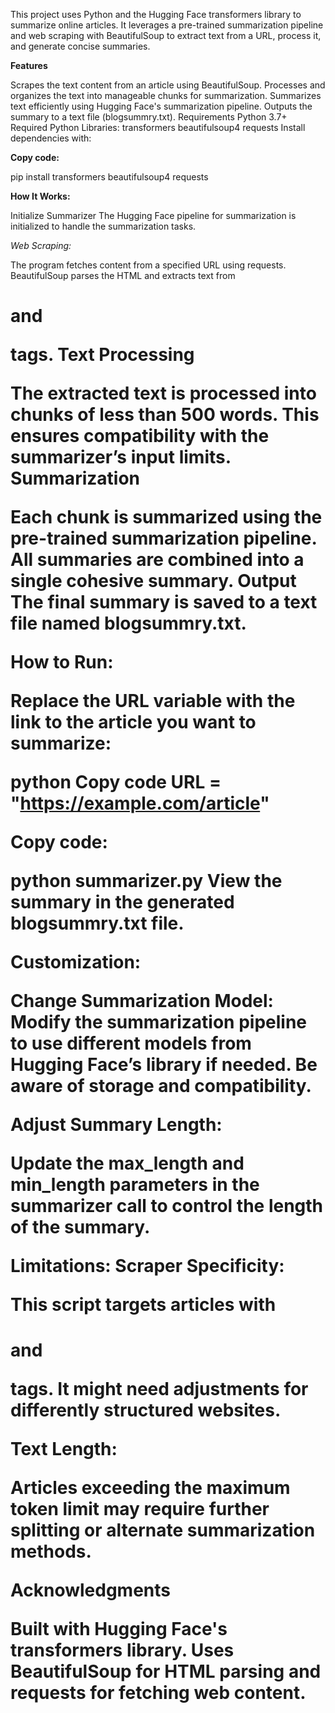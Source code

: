 This project uses Python and the Hugging Face transformers library to summarize online articles. It leverages a pre-trained summarization pipeline and web scraping with BeautifulSoup to extract text from a URL, process it, and generate concise summaries.

**Features**

Scrapes the text content from an article using BeautifulSoup.
Processes and organizes the text into manageable chunks for summarization.
Summarizes text efficiently using Hugging Face's summarization pipeline.
Outputs the summary to a text file (blogsummry.txt).
Requirements
Python 3.7+
Required Python Libraries:
transformers
beautifulsoup4
requests
Install dependencies with:

**Copy code:**

pip install transformers beautifulsoup4 requests

**How It Works:**

Initialize Summarizer
The Hugging Face pipeline for summarization is initialized to handle the summarization tasks.

_Web Scraping:_

The program fetches content from a specified URL using requests.
BeautifulSoup parses the HTML and extracts text from <h1> and <p> tags.
Text Processing

The extracted text is processed into chunks of less than 500 words.
This ensures compatibility with the summarizer’s input limits.
Summarization

Each chunk is summarized using the pre-trained summarization pipeline.
All summaries are combined into a single cohesive summary.
Output
The final summary is saved to a text file named blogsummry.txt.


**How to Run:**

Replace the URL variable with the link to the article you want to summarize:

python
Copy code
URL = "https://example.com/article"


**Copy code:**

python summarizer.py
View the summary in the generated blogsummry.txt file.

**Customization:**

Change Summarization Model:
Modify the summarization pipeline to use different models from Hugging Face’s library if needed. Be aware of storage and compatibility.

**Adjust Summary Length:**

Update the max_length and min_length parameters in the summarizer call to control the length of the summary.

**Limitations:
Scraper Specificity:**

This script targets articles with <h1> and <p> tags. It might need adjustments for differently structured websites.

**Text Length:**

Articles exceeding the maximum token limit may require further splitting or alternate summarization methods.

**Acknowledgments**

Built with Hugging Face's transformers library.
Uses BeautifulSoup for HTML parsing and requests for fetching web content.
